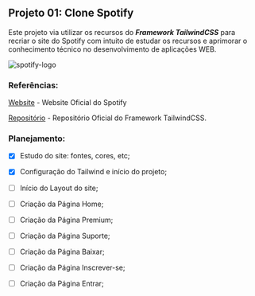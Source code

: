 ## Projeto 01: Clone Spotify 

Este projeto via utilizar os recursos do **_Framework TailwindCSS_** para recriar o site do Spotify com intuito de estudar os recursos e aprimorar o conhecimento técnico no desenvolvimento de aplicações WEB.

![spotify-logo](https://user-images.githubusercontent.com/64049906/104782940-6f8bb780-575b-11eb-97a7-8bf9f07cb58b.png)


### Referências:

[Website](https://www.spotify.com/br/) - Website Oficial do Spotify


[Repositório](https://github.com/tailwindcss/tailwindcss) - Repositório Oficial do Framework TailwindCSS.

### Planejamento:

- [x] Estudo do site: fontes, cores, etc;
- [x] Configuração do Tailwind e início do projeto;
- [ ] Início do Layout do site;
- [ ] Criação da Página Home;
- [ ] Criação da Página Premium;
- [ ] Criação da Página Suporte;
- [ ] Criação da Página Baixar;
- [ ] Criação da Página Inscrever-se;
- [ ] Criação da Página Entrar;


 


